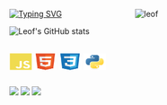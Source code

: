 [![Typing SVG](https://readme-typing-svg.demolab.com?font=Fira+Code&pause=1000&color=09C82A&random=false&width=435&lines=Hello!!+My+name+is+Leof+%CB%8E%CB%8A%CB%97;I'm+21+years+old+.%E1%90%9F;I'm+from+Brazil+%E0%B4%A6%E0%B5%8D%E0%B4%A6%E0%B4%BF(%CB%B5+%E2%80%A2%CC%80+%E1%B4%97+-+%CB%B5+)+%E2%9C%A7)](https://git.io/typing-svg)
  <img height=350 width=280img align="right" alt="leof" src="https://i.imgur.com/9Q8P1r5.gif?ex=67ed25f0&is=67ebd470&hm=629a862cb300b8d62d1d5404b1e8e3382ac15c3940bda427a44ffbbf6c26d607&=&format=webp&width=389&height=346">

<div>
  
![Leof's GitHub stats](https://github-readme-stats.vercel.app/api?username=leofkin&show_icons=true&theme=dark)
<div>

<div style="display: inline_block"><br>
  <img align="center" alt="Rafa-Js" height="30" width="40" src="https://raw.githubusercontent.com/devicons/devicon/master/icons/javascript/javascript-plain.svg">
  <img align="center" alt="Rafa-HTML" height="30" width="40" src="https://raw.githubusercontent.com/devicons/devicon/master/icons/html5/html5-original.svg">
  <img align="center" alt="Rafa-CSS" height="30" width="40" src="https://raw.githubusercontent.com/devicons/devicon/master/icons/css3/css3-original.svg">
  <img align="center" alt="Rafa-Python" height="30" width="40" src="https://raw.githubusercontent.com/devicons/devicon/master/icons/python/python-original.svg">
</div>
  
  ##
 
<div> 
  <a href="https://instagram.com/insetarium" target="_blank"><img src="https://img.shields.io/badge/-Instagram-%23E4405F?style=for-the-badge&logo=instagram&logoColor=white" target="_blank"></a>
  <a href = "mailto:leofff@gmail.com"><img src="https://img.shields.io/badge/-Gmail-%23333?style=for-the-badge&logo=gmail&logoColor=white" target="_blank"></a>
  <a href="https://www.linkedin.com/in/leandroffarias/" target="_blank"><img src="https://img.shields.io/badge/-LinkedIn-%230077B5?style=for-the-badge&logo=linkedin&logoColor=white" target="_blank"></a> 
 
 
</div>
